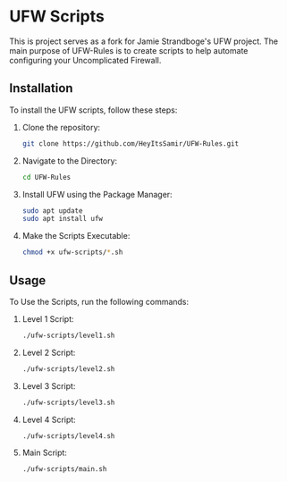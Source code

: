 # UFW Scripts
This is project serves as a fork for Jamie Strandboge's UFW project. The main purpose of UFW-Rules is to create scripts to help automate configuring your Uncomplicated Firewall.

## Installation

To install the UFW scripts, follow these steps:

1. Clone the repository:
   ```bash
   git clone https://github.com/HeyItsSamir/UFW-Rules.git
   
2. Navigate to the Directory:
    ```bash
   cd UFW-Rules
3. Install UFW using the Package Manager:
    ````bash
    sudo apt update
    sudo apt install ufw   
4. Make the Scripts Executable:
    ````bash
    chmod +x ufw-scripts/*.sh

 ## Usage
 
 To Use the Scripts, run the following commands: 
1. Level 1 Script:
   ```bash
   ./ufw-scripts/level1.sh
2. Level 2 Script:
   ```bash
   ./ufw-scripts/level2.sh
3. Level 3 Script:
   ```bash
   ./ufw-scripts/level3.sh
4. Level 4 Script:
   ```bash
   ./ufw-scripts/level4.sh
5. Main Script:
   ```bash
   ./ufw-scripts/main.sh

